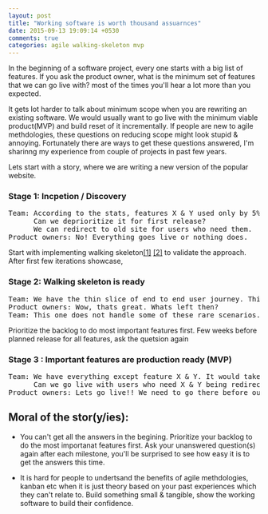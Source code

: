 ```yaml
---
layout: post
title: "Working software is worth thousand assuarnces"
date: 2015-09-13 19:09:14 +0530
comments: true
categories: agile walking-skeleton mvp
---
```


In the beginning of a software project, every one starts with a big list of features. If you ask the product owner, what is the minimum set of features that we can go live with? most of the times you'll hear a lot more than you expected.


It gets lot harder to talk about minimum scope when you are rewriting an existing software. We would usually want to go live with the minimum viable product(MVP) and build reset of it incrementally. If people are new to agile methdologies, these questions on reducing scope might look stupid & annoying. Fortunately there are ways to get these questions answered, I'm sharinng my experience from couple of projects in past few years.

Lets start with a story, where we are writing a new version of the popular website.

<!-- More -->

### Stage 1: Incpetion / Discovery

<pre>
Team: According to the stats, features X & Y used only by 5%. 
	  Can we deprioritize it for first release?
	  We can redirect to old site for users who need them.
Product owners: No! Everything goes live or nothing does.
</pre>

Start with implementing walking skeleton[[1]](http://alistair.cockburn.us/Walking+skeleton) [[2]](http://blog.codeclimate.com/blog/2014/03/20/kickstart-your-next-project-with-a-walking-skeleton/) to validate the approach. After first few iterations showcase,

### Stage 2: Walking skeleton is ready

<pre>
Team: We have the thin slice of end to end user journey. This is how it works.
Product owners: Wow, thats great. Whats left then?
Team: This one does not handle some of these rare scenarios. Lets prioritize what is needed.
</pre>

Prioritize the backlog to do most important features first. Few weeks before planned release for all features, ask the quetsion again

### Stage 3 : Important features are production ready (MVP)

<pre>
Team: We have everything except feature X & Y. It would take another month for implementing X & Y. 
	  Can we go live with users who need X & Y being redirected to old site?
Product owners: Lets go live!! We need to go there before our competetors
</pre>

## Moral of the stor(y/ies):

* You can't get all the answers in the begining. Prioritize your backlog to do the most importanat features first. Ask your unanswered question(s) again after each milestone, you'll be surprised to see how easy it is to get the answers this time.

* It is hard for people to undertsand the benefits of agile methdologies, kanban etc when it is just theory based on your  past experiences which they can't relate to. Build something small & tangible, show the working software to build their confidence.

